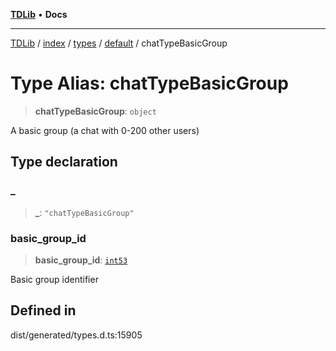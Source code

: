[**TDLib**](../../../../../../README.md) • **Docs**

***

[TDLib](../../../../../../modules.md) / [index](../../../../../README.md) / [types](../../../README.md) / [default](../README.md) / chatTypeBasicGroup

# Type Alias: chatTypeBasicGroup

> **chatTypeBasicGroup**: `object`

A basic group (a chat with 0-200 other users)

## Type declaration

### \_

> **\_**: `"chatTypeBasicGroup"`

### basic\_group\_id

> **basic\_group\_id**: [`int53`](int53.md)

Basic group identifier

## Defined in

dist/generated/types.d.ts:15905
